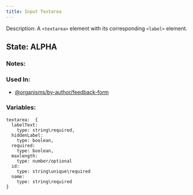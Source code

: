 ```yaml
---
title: Input Textarea
---
```

Description: A `<textarea>`  element with its corresponding `<label>` element.

## State: ALPHA

### Notes:


### Used In:
- [@organisms/by-author/feedback-form](/?p=organisms-feedback-form)

### Variables:
~~~
textarea:  {
  labelText:
    type: string\required,
  hiddenLabel:
    type: boolean,
  required: 
    type: boolean,
  maxlength:
    type: number/optional
  id: 
    type: string\unique\required
  name: 
    type: string\required
}
~~~

